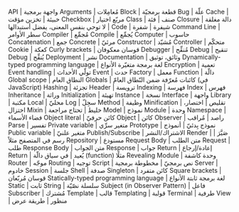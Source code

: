 API | واجهة برمجية
Arguments | مُعامِلات
Block | قطعة برمجيّة
Bug | علّة
Cache | خبيئة | تخزين مؤقت
Checkbox | مربّع اختيار
Class | صنف | فئة
Closure     | دالة مغلقة | لا توحي بنفس المعنى، يفضل أستبدالها
Code        | شيفرة | شفرة
Command Line | سطر الأوامر
Compiler | مُجمِّع
Compile | يُجمِّع
Computer | حاسوب
Concatenation | جمع
Concrete | مرئيّ
Constructor | مُشيّد
Controller | متحكّم
Cookie | كعكة
Curly brackets | قوسان معكوفان
Debugger | مُنقِّح
Debug | تنقيح
Debug | يُنقِّح
Deployment | نشر
Documentation | وثائق، توثيق
Dynamically-typed programming language | لغة برمجة متغيّرة الأنواع
Encryption | تعمية
Event handling | تولّي الأحداث
Event | حدث
Factory | معمل
Function | دالّة
Global scope | النطاق العام
Globals | كائنات مُعرّفة ضمن النّطاق العامّ (في JavaScript)
Hashing | تجزئة
Header | ترويسة
Indexing | فهرسة
Index | فهرس
Inheritance | وراثة
Initialization | تهيئة
Instance | نسخة
Interface | واجهة
Library | مكتبة
Local | محليّ
Log | سجِلّ
Method | وظيفة
Minification | تقليص | اختصار، اختزال
Mixin | خليط | تحتاج مراجعة
Model | نموذج
Module | وحدة
Namespace | فضاء الأسماء
Object literal | كائن حرفيّ
Object | كائن
Observer | راصد | مُراقب
Parse | تفسير
Private variable | متغير سرِّي
Prototype | نموذج بِدئيّ | أنموذج
Public variable | متغير علنيّ
Publish/Subscribe | الاشتراك/النشر
Render | صَيَّرَ | رسم في المتصفح مثلاً
Repository | مستودع
Request Body | متن الطلب
Request | طلب
Response Body | متن الجواب
Response | جواب
Return      | إعادة/إرجاع
Return | يُعيد | في سياق دالّة (function) مثلًا
Revealing Module | وحدة كاشفة
Router | موجّه
Routing | توجيه
Script      | نص برمجيّ | مخطوطة برمجية
Server | خادوم
Session | جلسة
Shell | صدفة
Singleton | كائن متفرد
Square brackets | قوسان مُربّعان
Statically-typed programming language | لغة برمجة ثابتة الأنواع
Static | ثابت
String | سلسلة نصّيّة
Subject (in Observer Pattern) | فاعل
Subscriber | مُشترك
Template | قالب
Templating | قولبة
Terminal | طرفية
View | منظور | طريقة عرض
